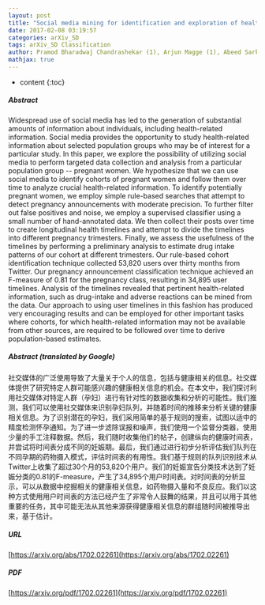 ```yaml
---
layout: post
title: "Social media mining for identification and exploration of health-related information from pregnant women"
date: 2017-02-08 03:19:57
categories: arXiv_SD
tags: arXiv_SD Classification
author: Pramod Bharadwaj Chandrashekar (1), Arjun Magge (1), Abeed Sarker (2), Graciela Gonzalez (2) ((1) Arizona State University, (2) University of Pennsylvania)
mathjax: true
---
```


* content
{:toc}

##### Abstract
Widespread use of social media has led to the generation of substantial amounts of information about individuals, including health-related information. Social media provides the opportunity to study health-related information about selected population groups who may be of interest for a particular study. In this paper, we explore the possibility of utilizing social media to perform targeted data collection and analysis from a particular population group -- pregnant women. We hypothesize that we can use social media to identify cohorts of pregnant women and follow them over time to analyze crucial health-related information. To identify potentially pregnant women, we employ simple rule-based searches that attempt to detect pregnancy announcements with moderate precision. To further filter out false positives and noise, we employ a supervised classifier using a small number of hand-annotated data. We then collect their posts over time to create longitudinal health timelines and attempt to divide the timelines into different pregnancy trimesters. Finally, we assess the usefulness of the timelines by performing a preliminary analysis to estimate drug intake patterns of our cohort at different trimesters. Our rule-based cohort identification technique collected 53,820 users over thirty months from Twitter. Our pregnancy announcement classification technique achieved an F-measure of 0.81 for the pregnancy class, resulting in 34,895 user timelines. Analysis of the timelines revealed that pertinent health-related information, such as drug-intake and adverse reactions can be mined from the data. Our approach to using user timelines in this fashion has produced very encouraging results and can be employed for other important tasks where cohorts, for which health-related information may not be available from other sources, are required to be followed over time to derive population-based estimates.

##### Abstract (translated by Google)
社交媒体的广泛使用导致了大量关于个人的信息，包括与健康相关的信息。社交媒体提供了研究特定人群可能感兴趣的健康相关信息的机会。在本文中，我们探讨利用社交媒体对特定人群（孕妇）进行有针对性的数据收集和分析的可能性。我们推测，我们可以使用社交媒体来识别孕妇队列，并随着时间的推移来分析关键的健康相关信息。为了识别潜在的孕妇，我们采用简单的基于规则的搜索，试图以适中的精度检测怀孕通知。为了进一步滤除误报和噪声，我们使用一个监督分类器，使用少量的手工注释数据。然后，我们随时收集他们的帖子，创建纵向的健康时间表，并尝试将时间表分成不同的妊娠期。最后，我们通过进行初步分析评估我们队列在不同孕期的药物摄入模式，评估时间表的有用性。我们基于规则的队列识别技术从Twitter上收集了超过30个月的53,820个用户。我们的妊娠宣告分类技术达到了妊娠分类的0.81的F-measure，产生了34,895个用户时间表。对时间表的分析显示，可以从数据中挖掘相关的健康相关信息，如药物摄入量和不良反应。我们以这种方式使用用户时间表的方法已经产生了非常令人鼓舞的结果，并且可以用于其他重要的任务，其中可能无法从其他来源获得健康相关信息的群组随时间被推导出来，基于估计。

##### URL
[https://arxiv.org/abs/1702.02261](https://arxiv.org/abs/1702.02261)

##### PDF
[https://arxiv.org/pdf/1702.02261](https://arxiv.org/pdf/1702.02261)

